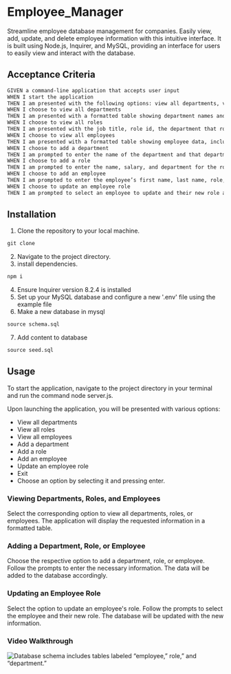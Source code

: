 # Employee_Manager
Streamline employee database management for companies. Easily view, add, update, and delete employee information with this intuitive interface. It is built using Node.js, Inquirer, and MySQL, providing an interface for users to easily view and interact with the database.


## Acceptance Criteria

```md
GIVEN a command-line application that accepts user input
WHEN I start the application
THEN I am presented with the following options: view all departments, view all roles, view all employees, add a department, add a role, add an employee, and update an employee role
WHEN I choose to view all departments
THEN I am presented with a formatted table showing department names and department ids
WHEN I choose to view all roles
THEN I am presented with the job title, role id, the department that role belongs to, and the salary for that role
WHEN I choose to view all employees
THEN I am presented with a formatted table showing employee data, including employee ids, first names, last names, job titles, departments, salaries, and managers that the employees report to
WHEN I choose to add a department
THEN I am prompted to enter the name of the department and that department is added to the database
WHEN I choose to add a role
THEN I am prompted to enter the name, salary, and department for the role and that role is added to the database
WHEN I choose to add an employee
THEN I am prompted to enter the employee’s first name, last name, role, and manager, and that employee is added to the database
WHEN I choose to update an employee role
THEN I am prompted to select an employee to update and their new role and this information is updated in the database 
```


## Installation 

1. Clone the repository to your local machine.
```md
git clone 
```
2. Navigate to the project directory.
3. install dependencies.
```md
npm i
```
4. Ensure Inquirer version 8.2.4 is installed
5. Set up your MySQL database and configure a new '.env' file using the example file
6. Make a new database in mysql
```md 
source schema.sql
```
7. Add content to database 
```md
source seed.sql
```

## Usage 

To start the application, navigate to the project directory in your terminal and run the command node server.js.

Upon launching the application, you will be presented with various options:

* View all departments
* View all roles
* View all employees
* Add a department
* Add a role
* Add an employee
* Update an employee role
* Exit
* Choose an option by selecting it and pressing enter.

### Viewing Departments, Roles, and Employees
Select the corresponding option to view all departments, roles, or employees. The application will display the requested information in a formatted table.

### Adding a Department, Role, or Employee
Choose the respective option to add a department, role, or employee. Follow the prompts to enter the necessary information. The data will be added to the database accordingly.

### Updating an Employee Role
Select the option to update an employee's role. Follow the prompts to select the employee and their new role. The database will be updated with the new information.

### Video Walkthrough 
![Database schema includes tables labeled “employee,” role,” and “department.”](https://github.com/joshjac16/Employee_Manager/assets/130494193/b49c57e2-fc6d-486b-8b8f-6a039433a919)

